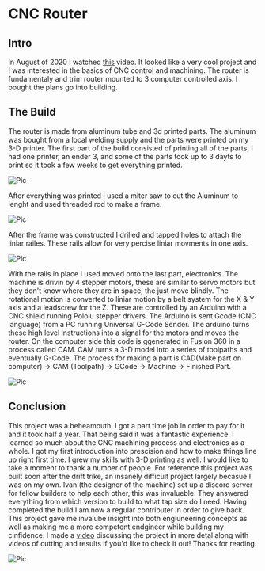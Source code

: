 # CNC Router
## Intro
In August of 2020 I watched [this](https://www.youtube.com/watch?v=_atw3e0nIrg&pp=sAQA) video. It looked like a very cool project and I was interested in the basics of CNC control and machining. The router is fundamentaly and trim router mounted to 3 computer controlled axis. I bought the plans go into building.   


## The Build
The router is made from aluminum tube and 3d printed parts. The aluminum was bought from a local welding supply and the parts were printed on my 3-D printer. The first part of the build consisted of printing all of the parts, I had one printer, an ender 3, and some of the parts took up to 3 dayts to print so it took a few weeks to get everything printed. 

![Pic](https://media.discordapp.net/attachments/871958447074197535/871958457245401148/unknown.png?width=800&height=674)

After everything was printed I used a miter saw to cut the Aluminum to lenght and used threaded rod to make a frame. 

![Pic](https://media.discordapp.net/attachments/871958447074197535/871959102115442728/unknown.png?width=800&height=674)

After the frame was constructed I drilled and tapped holes to attach the liniar railes. These rails allow for very percise liniar movments in one axis. 

![Pic](https://cdn.discordapp.com/attachments/871958447074197535/871959922441601054/b608572dd6d410a7f79df003b02318b5_2_1.png?width=800&height=674)

With the rails in place I used moved onto the last part, electronics. The machine is drivin by 4 stepper motors, these are similar to servo motors but they don't know where they are in space, the just move blindly. The rotational motion is converted to liniar motion by a belt system for the X & Y axis and a leadscrew for the Z. These are controlled by an Arduino with a CNC shield running Pololu stepper drivers. The Arduino is sent Gcode (CNC language) from a PC running Universal G-Code Sender. The arduino turns these high level instructions into a signal for the motors and moves the router. On the computer side this code is ggenerated in Fusion 360 in a process called CAM. CAM turns a 3-D model into a series of toolpaths and eventually G-Code. The process for making a part is CAD(Make part on computer) -> CAM (Toolpath) -> GCode -> Machine -> Finished Part.

![Pic](https://media.discordapp.net/attachments/871958447074197535/871962533945294898/IMG_0244.jpg?width=800&height=674)

## Conclusion
This project was a beheamouth. I got a part time job in order to pay for it and it took half a year. That being said it was a fantastic experience. I learned so much about the CNC machining process and electronics as a whole. I got my first introduction into prescision and how to make things line up right first time. I grew my skills with 3-D printing as well. I would like to take a moment to thank a number of people. For reference this project was built soon after the drift trike, an insanely difficult project largely becasue I was on my own. Ivan (the designer of the machine) set up a discord server for fellow builders to help each other, this was invalueble. They answered everything from which version to build to what tap size do I need. Having completed the build I am now a regular contributer in order to give back. This project gave me invalube insight into both engiuneering concepts as well as making me a more competent endgineer while building my cinfidence. I made a [video](https://www.youtube.com/watch?v=HGkvg9hrSM4&pp=sAQA) discussing the project in more detal along with videos of cutting and results if you'd like to check it out! Thanks for reading.

![Pic](https://cdn.discordapp.com/attachments/871958447074197535/871962225433260032/unknown.png?width=800&height=674)
